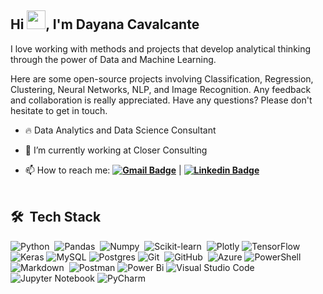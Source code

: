 <h2 align="left">Hi <img src="https://raw.githubusercontent.com/kaueMarques/kaueMarques/master/hi.gif" width="30px">, I'm Dayana Cavalcante</h2>

I love working with methods and projects that develop analytical thinking through the power of Data and Machine Learning.

Here are some open-source projects involving Classification, Regression, Clustering, Neural Networks, NLP, and Image Recognition. Any feedback and collaboration is really appreciated. Have any questions? Please don't hesitate to get in touch.

* 🔥 Data Analytics and Data Science Consultant

* 🔭 I’m currently working at Closer Consulting

* 📫 How to reach me: **[![Gmail Badge](https://img.shields.io/badge/-d.liria@gmail.com-6633cc?style=flat-square&logo=Gmail&logoColor=white&link=mailto:d.liria@gmail.com)](mailto:d.liria@gmail.com)** | **[![Linkedin Badge](https://img.shields.io/badge/-Dayana%20Cavalcante-6633cc?style=flat-square&logo=Linkedin&logoColor=white&link=https://www.linkedin.com/in/dayanaccavalcante/)](https://www.linkedin.com/in/dayanaccavalcante/)**
<br><br>

## 🛠 &nbsp;Tech Stack

![Python](https://img.shields.io/badge/-Python-05122A?style=flat&logo=python)&nbsp;
![Pandas](https://img.shields.io/badge/Pandas-05122A?style=flat&logo=Pandas)&nbsp;
![Numpy](https://img.shields.io/badge/Numpy-05122A?style=flat&logo=Numpy&logoColor=blue)&nbsp;
![Scikit-learn](https://img.shields.io/badge/scikit--learn-05122A?style=flat&logo=scikit-learn)&nbsp;
![Plotly](https://img.shields.io/badge/Plotly-05122A?style=flat&logo=plotly&logoColor=white)
![TensorFlow](https://img.shields.io/badge/TensorFlow-05122A?style=flat&logo=TensorFlow&logoColor=orange)
![Keras](https://img.shields.io/badge/Keras-05122A?style=flat&logo=Keras&logoColor=red)
![MySQL](https://img.shields.io/badge/MySQL-05122A?style=flat&logo=mysql&logoColor=white)
![Postgres](https://img.shields.io/badge/PostgreSQL-05122A?style=flat&logo=postgresql&logoColor=blue)
![Git](https://img.shields.io/badge/-Git-05122A?style=flat&logo=git)&nbsp;
![GitHub](https://img.shields.io/badge/-GitHub-05122A?style=flat&logo=github)&nbsp;
![Azure](https://img.shields.io/badge/AzureDevOps-05122A?style=flat&logo=azure-devops&logoColor=blue)
![PowerShell](https://img.shields.io/badge/PowerShell-05122A?style=flat&logo=powershell&logoColor=blue)
![Markdown](https://img.shields.io/badge/-Markdown-05122A?style=flat&logo=markdown)&nbsp;
![Postman](https://img.shields.io/badge/Postman-05122A?style=flat&logo=postman&logoColor=orange)
![Power Bi](https://img.shields.io/badge/Power_BI-05122A?style=flat&logo=powerbi&logoColor=yellow)
![Visual Studio Code](https://img.shields.io/badge/-Visual%20Studio%20Code-05122A?style=flat&logo=visual-studio-code&logoColor=007ACC)&nbsp;
![Jupyter Notebook](https://img.shields.io/badge/Jupyter-05122A?style=flat&logo=jupyter&logoColor=orange)
![PyCharm](https://img.shields.io/badge/PyCharm-05122A?style=flat&logo=pycharm&logoColor=black&color=black&labelColor=green)
